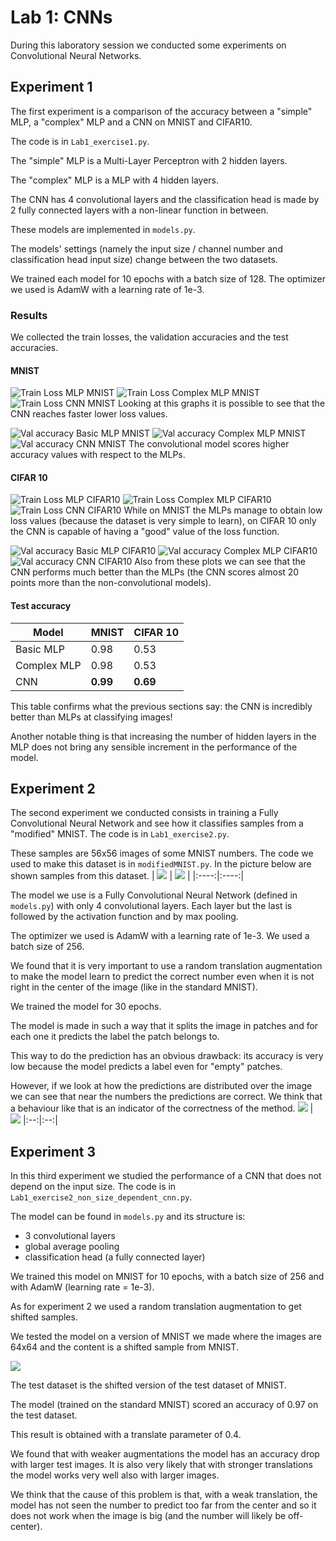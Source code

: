  # Lab 1: CNNs
 During this laboratory session we conducted some experiments on Convolutional Neural Networks.

## Experiment 1
The first experiment is a comparison of the accuracy between a "simple" MLP, a "complex" MLP and a CNN on MNIST and CIFAR10.

The code is in `Lab1_exercise1.py`.

The "simple" MLP is a Multi-Layer Perceptron with 2 hidden layers.

The "complex" MLP is a MLP with 4 hidden layers.

The CNN has 4 convolutional layers and the classification head is made by 2 fully connected layers with a non-linear function in between.

These models are implemented in `models.py`.

The models' settings (namely the input size / channel number and classification head input size) change between the two datasets.

We trained each model for 10 epochs with a batch size of 128. The optimizer we used is AdamW with a learning rate of 1e-3.

### Results
We collected the train losses, the validation accuracies and the test accuracies.

#### MNIST
![Train Loss MLP MNIST](../images/Lab1/train_loss_Basic%20MLP_MNIST.png)
![Train Loss Complex MLP MNIST](../images/Lab1/train_loss_Complex%20MLP_MNIST.png)
![Train Loss CNN MNIST](../images/Lab1/train_loss_CNN_MNIST.png)
Looking at this graphs it is possible to see that the CNN reaches faster lower loss values.

![Val accuracy Basic MLP MNIST](../images/Lab1/val_accuracy_Basic%20MLP_MNIST.png)
![Val accuracy Complex MLP MNIST](../images/Lab1/val_accuracy_Complex%20MLP_MNIST.png)
![Val accuracy CNN MNIST](../images/Lab1/val_accuracy_CNN_MNIST.png)
The convolutional model scores higher accuracy values with respect to the MLPs.

#### CIFAR 10
![Train Loss MLP CIFAR10](../images/Lab1/train_loss_Basic%20MLP_CIFAR10.png)
![Train Loss Complex MLP CIFAR10](../images/Lab1/train_loss_Complex%20MLP_CIFAR10.png)
![Train Loss CNN CIFAR10](../images/Lab1/train_loss_CNN_CIFAR10.png)
While on MNIST the MLPs manage to obtain low loss values (because the dataset is very simple to learn), on CIFAR 10 only the CNN is capable of having a "good" value of the loss function.

![Val accuracy Basic MLP CIFAR10](../images/Lab1/val_accuracy_Basic%20MLP_CIFAR10.png)
![Val accuracy Complex MLP CIFAR10](../images/Lab1/val_accuracy_Complex%20MLP_CIFAR10.png)
![Val accuracy CNN CIFAR10](../images/Lab1/val_accuracy_CNN_CIFAR10.png)
Also from these plots we can see that the CNN performs much better than the MLPs (the CNN scores almost 20 points more than the non-convolutional models).

#### Test accuracy
| Model       | MNIST    | CIFAR 10 |
|-------------|----------|----------|
| Basic MLP   | 0.98     | 0.53     |
| Complex MLP | 0.98     | 0.53     |
| CNN         | **0.99** | **0.69** |

This table confirms what the previous sections say: the CNN is incredibly better than MLPs at classifying images!

Another notable thing is that increasing the number of hidden layers in the MLP does not bring any sensible increment in the performance of the model.

## Experiment 2
The second experiment we conducted consists in training a Fully Convolutional Neural Network and see how it classifies samples from a "modified" MNIST. The code is in `Lab1_exercise2.py`.

These samples are 56x56 images of some MNIST numbers. The code we used to make this dataset is in `modifiedMNIST.py`.
In the picture below are shown samples from this dataset.
| ![](../images/Lab1/example.png) | ![](../images/Lab1/example_1.png) |
|:----:|:----:|

The model we use is a Fully Convolutional Neural Network (defined in `models.py`) with only 4 convolutional layers. Each layer but the last is followed by the activation function and by max pooling.

The optimizer we used is AdamW with a learning rate of 1e-3. We used a batch size of 256.

We found that it is very important to use a random translation augmentation to make the model learn to predict the correct number even when it is not right in the center of the image (like in the standard MNIST).

We trained the model for 30 epochs.

The model is made in such a way that it splits the image in patches and for each one it predicts the label the patch belongs to.

This way to do the prediction has an obvious drawback: its accuracy is very low because the model predicts a label even for "empty" patches.

However, if we look at how the predictions are distributed over the image we can see that near the numbers the predictions are correct. We think that a behaviour like that is an indicator of the correctness of the method.
![](../images/Lab1/prediction.png) | ![](../images/Lab1/prediction_1.png)
|:--:|:--:|

## Experiment 3
In this third experiment we studied the performance of a CNN that does not depend on the input size.
The code is in `Lab1_exercise2_non_size_dependent_cnn.py`.

The model can be found in `models.py` and its structure is:
- 3 convolutional layers
- global average pooling
- classification head (a fully connected layer)

We trained this model on MNIST for 10 epochs, with a batch size of 256 and with AdamW (learning rate = 1e-3).

As for experiment 2 we used a random translation augmentation to get shifted samples.

We tested the model on a version of MNIST we made where the images are 64x64 and the content is a shifted sample from MNIST.

![](../images/Lab1/multisizeMNIST.png)

The test dataset is the shifted version of the test dataset of MNIST.

The model (trained on the standard MNIST) scored an accuracy of 0.97 on the test dataset.

This result is obtained with a translate parameter of 0.4.

We found that with weaker augmentations the model has an accuracy drop with larger test images. It is also very likely that with stronger translations the model works very well also with larger images.

We think that the cause of this problem is that, with a weak translation, the model has not seen the number to predict too far from the center and so it does not work when the image is big (and the number will likely be off-center).

